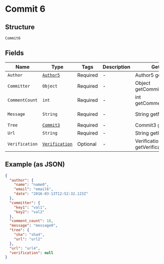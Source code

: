 
# Commit 6

## Structure

`Commit6`

## Fields

| Name | Type | Tags | Description | Getter | Setter |
|  --- | --- | --- | --- | --- | --- |
| `Author` | [`Author5`](../../doc/models/author-5.md) | Required | - | Author5 getAuthor() | setAuthor(Author5 author) |
| `Committer` | `Object` | Required | - | Object getCommitter() | setCommitter(Object committer) |
| `CommentCount` | `int` | Required | - | int getCommentCount() | setCommentCount(int commentCount) |
| `Message` | `String` | Required | - | String getMessage() | setMessage(String message) |
| `Tree` | [`Commit3`](../../doc/models/commit-3.md) | Required | - | Commit3 getTree() | setTree(Commit3 tree) |
| `Url` | `String` | Required | - | String getUrl() | setUrl(String url) |
| `Verification` | [`Verification`](../../doc/models/verification.md) | Optional | - | Verification getVerification() | setVerification(Verification verification) |

## Example (as JSON)

```json
{
  "author": {
    "name": "name0",
    "email": "email6",
    "date": "2016-03-13T12:52:32.123Z"
  },
  "committer": {
    "key1": "val1",
    "key2": "val2"
  },
  "comment_count": 18,
  "message": "message0",
  "tree": {
    "sha": "sha4",
    "url": "url2"
  },
  "url": "url4",
  "verification": null
}
```

